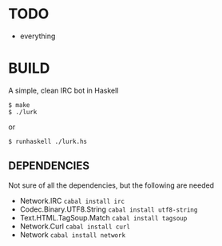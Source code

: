 # TODO
   - everything

# BUILD
A simple, clean IRC bot in Haskell

    $ make
    $ ./lurk

or

    $ runhaskell ./lurk.hs

## DEPENDENCIES
Not sure of all the dependencies, but the following are needed

   - Network.IRC `cabal install irc`
   - Codec.Binary.UTF8.String `cabal install utf8-string`
   - Text.HTML.TagSoup.Match `cabal install tagsoup`
   - Network.Curl `cabal install curl`
   - Network `cabal install network`
